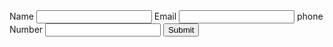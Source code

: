 <html>
  <body>
    <form onsubmit="saveToLocalStorage(event)">
      <label> Name</label>
      <input type="text" name="username" required />
      <label> Email</label>
      <input type="text" name="email" required />
      <label> phone Number</label>
      <input type="tel" name="phonenumber" />
      <button>Submit</button>
    </form>
    <ul id="listOfitems"></ul>
    <script>
      function saveToLocalStorage(event) {
        event.preventDefault();
        const name = event.target.username.value;
        const email = event.target.email.value;
        const phonenumber = event.target.phonenumber.value;
        localStorage.setItem('name',name);
        localStorage.setItem('email',email);
        localStorage.setItem('phonenumber',phonenumber);
        const obj = {
          name,
          email,
          phonenumber,
        };
        localStorage.setItem(obj.email, JSON.stringify(obj));
        showUserOnScreen(obj);
      }
      function showUserOnScreen(obj) {
        const parentElem = document.getElementById("listOfitems");
        const childElem = document.createElement("li");
        childElem.textContent = obj.name + ' - ' + obj.email + ' - ' + obj.phonenumber
        parentElem.appendChild(childElem);
      }
    </script>
  </body>
</html>
